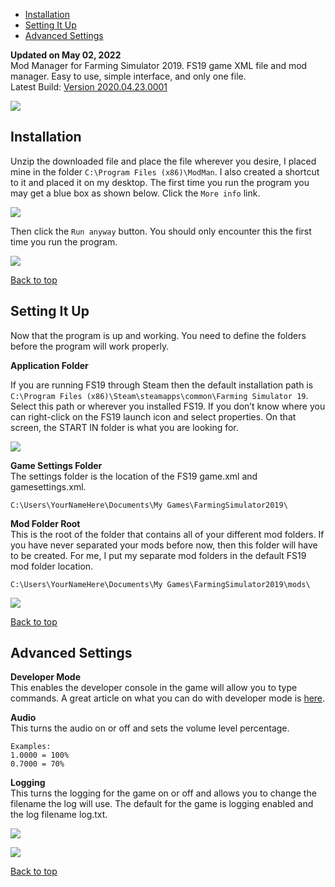 *   [Installation](#Installation)
*   [Setting It Up](#SettingItUp)
*   [Advanced Settings](#AdvancedSettings)

**Updated on May 02, 2022**  
Mod Manager for Farming Simulator 2019. FS19 game XML file and mod manager. Easy to use, simple interface, and only one file.  
Latest Build: [Version 2020.04.23.0001](https://github.com/MichalAFerber/ModMan/releases/download/2020.04.23.001/ModMan_v2020_04_23_0001.zip)

![](/images/image.png)

<a id="Installation"></a>
## Installation

Unzip the downloaded file and place the file wherever you desire, I placed mine in the folder `C:\Program Files (x86)\ModMan`. I also created a shortcut to it and placed it on my desktop. The first time you run the program you may get a blue box as shown below. Click the `More info` link.

![](/images/image-1.png)

Then click the `Run anyway` button. You should only encounter this the first time you run the program.

![](/images/image-7.png)

[Back to top](#)

<a id="SettingItUp"></a>
## Setting It Up

Now that the program is up and working. You need to define the folders before the program will work properly.

**Application Folder**

If you are running FS19 through Steam then the default installation path is `C:\Program Files (x86)\Steam\steamapps\common\Farming Simulator 19`. Select this path or wherever you installed FS19. If you don’t know where you can right-click on the FS19 launch icon and select properties. On that screen, the START IN folder is what you are looking for.

![](/images/image-2.png)

**Game Settings Folder**  
The settings folder is the location of the FS19 game.xml and gamesettings.xml.

    C:\Users\YourNameHere\Documents\My Games\FarmingSimulator2019\
    
**Mod Folder Root**  
This is the root of the folder that contains all of your different mod folders. If you have never separated your mods before now, then this folder will have to be created. For me, I put my separate mod folders in the default FS19 mod folder location.

    C:\Users\YourNameHere\Documents\My Games\FarmingSimulator2019\mods\

![](/images/image-4.png)

[Back to top](#)

<a id="AdvancedSettings"></a>
## Advanced Settings

**Developer Mode**  
This enables the developer console in the game will allow you to type commands. A great article on what you can do with developer mode is [here](https://www.yekbot.com/farming-simulator-19-console-commands-developer-console/).   

**Audio**     
This turns the audio on or off and sets the volume level percentage.

    Examples:
    1.0000 = 100%
    0.7000 = 70%

**Logging**  
This turns the logging for the game on or off and allows you to change the filename the log will use. The default for the game is logging enabled and the log filename log.txt.

![](/images/image-5.png)

![](/images/image-6.png)

[Back to top](#)
